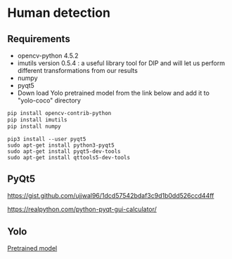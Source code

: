 # Human detection

## Requirements

- opencv-python 4.5.2
- imutils version 0.5.4 : a useful library tool for DIP and will let us perform different transformations from our results
- numpy
- pyqt5
- Down load Yolo pretrained model from the link below and add it to "yolo-coco" directory

```bash
pip install opencv-contrib-python
pip install imutils
pip install numpy
```

```
pip3 install --user pyqt5  
sudo apt-get install python3-pyqt5  
sudo apt-get install pyqt5-dev-tools
sudo apt-get install qttools5-dev-tools
```

## PyQt5

https://gist.github.com/ujjwal96/1dcd57542bdaf3c9d1b0dd526ccd44ff

https://realpython.com/python-pyqt-gui-calculator/

## Yolo

[Pretrained model](https://pjreddie.com/media/files/yolov3.weights)
